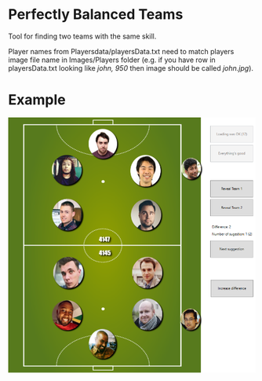 # Perfectly Balanced Teams
Tool for finding two teams with the same skill. 

Player names from Playersdata/playersData.txt need to match players image file name in Images/Players folder (e.g. if you have row in playersData.txt looking like *john, 950* then image should be called *john.jpg*).
# Example
![Imgur](WeightedTeamsGenerator/Images/example.png)
